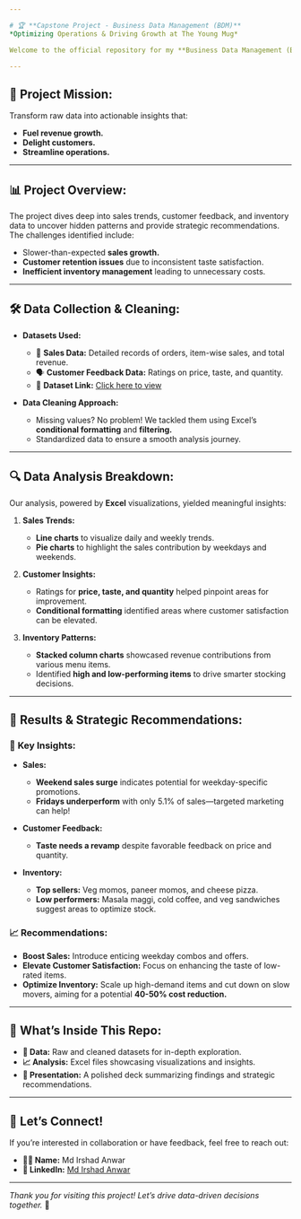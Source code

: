 ```yaml
---

# 🏆 **Capstone Project - Business Data Management (BDM)**  
*Optimizing Operations & Driving Growth at The Young Mug*  

Welcome to the official repository for my **Business Data Management (BDM)** capstone project at **IIT-Madras.** This project focuses on enhancing the performance of **The Young Mug**, a vibrant quick-service restaurant in Kolkata. Through data-driven insights, we aim to boost revenue, improve customer retention, and optimize inventory management.  

---
```


## 🌟 **Project Mission:**  
Transform raw data into actionable insights that:  
- **Fuel revenue growth.**  
- **Delight customers.**  
- **Streamline operations.**  

---

## 📊 **Project Overview:**  
The project dives deep into sales trends, customer feedback, and inventory data to uncover hidden patterns and provide strategic recommendations. The challenges identified include:  
- Slower-than-expected **sales growth.**  
- **Customer retention issues** due to inconsistent taste satisfaction.  
- **Inefficient inventory management** leading to unnecessary costs.  

---

## 🛠️ **Data Collection & Cleaning:**  
- **Datasets Used:**  
  - 🛒 **Sales Data:** Detailed records of orders, item-wise sales, and total revenue.  
  - 🗣️ **Customer Feedback Data:** Ratings on price, taste, and quantity.  
  - 📄 **Dataset Link:** [Click here to view](https://docs.google.com/spreadsheets/d/1eEg2sigebBZupTMD0lVoDXGE0EGwKZv5r5bjGgTvwCU/edit?usp=sharing)  

- **Data Cleaning Approach:**  
  - Missing values? No problem! We tackled them using Excel’s **conditional formatting** and **filtering.**  
  - Standardized data to ensure a smooth analysis journey.

---

## 🔍 **Data Analysis Breakdown:**  
Our analysis, powered by **Excel** visualizations, yielded meaningful insights:

1. **Sales Trends:**  
   - **Line charts** to visualize daily and weekly trends.  
   - **Pie charts** to highlight the sales contribution by weekdays and weekends.  

2. **Customer Insights:**  
   - Ratings for **price, taste, and quantity** helped pinpoint areas for improvement.  
   - **Conditional formatting** identified areas where customer satisfaction can be elevated.  

3. **Inventory Patterns:**  
   - **Stacked column charts** showcased revenue contributions from various menu items.  
   - Identified **high and low-performing items** to drive smarter stocking decisions.  

---

## 🎯 **Results & Strategic Recommendations:**  

### 🔑 **Key Insights:**  
- **Sales:**  
  - **Weekend sales surge** indicates potential for weekday-specific promotions.  
  - **Fridays underperform** with only 5.1% of sales—targeted marketing can help!  

- **Customer Feedback:**  
  - **Taste needs a revamp** despite favorable feedback on price and quantity.  

- **Inventory:**  
  - **Top sellers:** Veg momos, paneer momos, and cheese pizza.  
  - **Low performers:** Masala maggi, cold coffee, and veg sandwiches suggest areas to optimize stock.

### 📈 **Recommendations:**  
- **Boost Sales:** Introduce enticing weekday combos and offers.  
- **Elevate Customer Satisfaction:** Focus on enhancing the taste of low-rated items.  
- **Optimize Inventory:** Scale up high-demand items and cut down on slow movers, aiming for a potential **40-50% cost reduction.**  

---

## 📂 **What’s Inside This Repo:**  
- **📁 Data:** Raw and cleaned datasets for in-depth exploration.  
- **📈 Analysis:** Excel files showcasing visualizations and insights.  
- **🎤 Presentation:** A polished deck summarizing findings and strategic recommendations.

---

## 🤝 **Let’s Connect!**  
If you’re interested in collaboration or have feedback, feel free to reach out:  
- **👨‍💼 Name:** Md Irshad Anwar  
- **🔗 LinkedIn:** [Md Irshad Anwar](https://www.linkedin.com/in/md-irshad-anwar-8b88a9232/)  

---

*Thank you for visiting this project! Let’s drive data-driven decisions together.* 🚀
